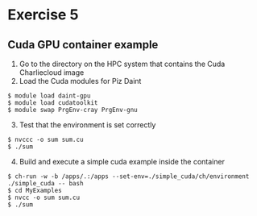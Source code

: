 # Exercise 5
## Cuda GPU container example
1.	Go to the directory on the HPC system that contains the Cuda Charliecloud image 
2.	Load the Cuda modules for Piz Daint
```
$ module load daint-gpu
$ module load cudatoolkit
$ module swap PrgEnv-cray PrgEnv-gnu
```
3.	Test that the environment is set correctly
```
$ nvccc -o sum sum.cu
$ ./sum
```
4.	Build and execute a simple cuda example inside the container
```
$ ch-run -w -b /apps/.:/apps --set-env=./simple_cuda/ch/environment ./simple_cuda -- bash
$ cd MyExamples
$ nvcc -o sum sum.cu
$ ./sum
```

